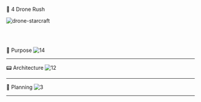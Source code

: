  🚁 4 Drone Rush  

![drone-starcraft](https://user-images.githubusercontent.com/37481441/213846936-0ee97675-2175-49bf-a475-fd921009406b.gif)

<br>

</br>

🎉 Purpose 
 ![14](https://user-images.githubusercontent.com/37481441/213847697-44844f89-7808-4577-979c-d2dfbfbbb892.PNG)
_____________________________________________________________________________


📟 Architecture
![12](https://user-images.githubusercontent.com/37481441/213847668-f850f552-08a0-463b-a789-a0dc66e281c0.PNG)

_____________________________________________________________________________


🎥 Planning 
![3](https://user-images.githubusercontent.com/37481441/213847176-a5591805-217d-4c4c-8a38-e2a911c06399.PNG)
_____________________________________________________________________________

